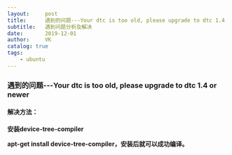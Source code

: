 ```yaml
---
layout:     post
title:      遇到的问题---Your dtc is too old, please upgrade to dtc 1.4 or newer
subtitle:   遇到问题分析及解决
date:       2019-12-01
author:     VK
catalog: true
tags:
    - ubuntu
---
```




### 遇到的问题---Your dtc is too old, please upgrade to dtc 1.4 or newer

#### 解决方法：

**安装device-tree-compiler**

**apt-get install device-tree-compiler，安装后就可以成功编译。**
